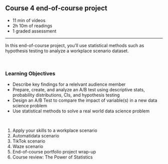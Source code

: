 ## Course 4 end-of-course project

- 11 min of videos
- 2h 10m of readings
- 1 graded assessment

<hr>

In this end-of-course project, you’ll use statistical methods such as hypothesis testing to analyze a workplace scenario dataset.

<br>

### Learning Objectives

- Describe key findings for a relelvant audience member
- Prepare, create, and analyze an A/B test using descriptive stats, probability distributions, CIs, and hypothesis testing
- Design an A/B Test to compare the impact of variable(s) in a new data science problem
- Use statistical methods to solve a real world data science problem

<br>

1. Apply your skills to a workplace scenario
2. Automatidata scenario
3. TikTok scenario
4. Waze scenario
5. End-of-course portfolio project wrap-up
6. Course review: The Power of Statistics
